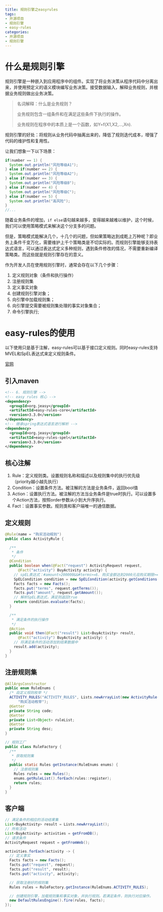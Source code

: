 ```yaml
---
title: 规则引擎之easyrules
tags: 
- 开源项目
- 规则引擎
- easy-rules
categories:
- 开源项目
- 规则引擎
---
```


# 什么是规则引擎

规则引擎是一种嵌入到应用程序中的组件。实现了将业务决策从程序代码中分离出来，并使用预定义的语义模块编写业务决策。接受数据输入，解释业务规则，并根据业务规则做出业务决策。

> 名词解释：什么是业务规则？
>
> 业务规则包含一组条件和在满足这些条件下执行的操作。
>
> 业务规则在程序中的本质上是一个函数，如Y=f(X1,X2,...,Xn).

规则引擎的好处：将规则从业务代码中抽离出来的，降低了规则迭代成本，增强了代码的维护性和复用性。

让我们想象一下以下场景：

```java
if(number == 1) {
  System.out.println("风险等级A1");
} else if(number == 2) {
  System.out.println("风险等级A2");
} else if(number == 3) {
  System.out.println("风险等级B");
} else if(number == 4) {
  System.out.println("风险等级C");
} else if(number == 5) {
  System.out.println("高风险");
}
//...
```

随着业务条件的增加，`if else`语句越来越多，变得越来越难以维护，这个时候，我们可以使用策略模式来解决这个分支多的问题。

但是，策略模式能解决几个，十几个的问题，但如果策略达到成乾上万种呢？即业务上条件千变万化，需要维护上千个策略类是不切实际的。而规则引擎能够支持表达式语言，可以通过表达式定义多种规则，遇到条件修改的情况，不需要重新编译策略类。而这些就是规则引擎存在的意义。

作为开发人员在使用规则引擎时，通常会存在以下几个步骤：

1. 定义规则对象（条件和执行操作）
2. 注册规则集
3. 定义事实对象
4. 创建规则引擎对象；
5. 向引擎中加载规则集；
6. 向引擎提交需要被规则集处理的事实对象集合；
7. 命令引擎执行;



# easy-rules的使用

以下使用只是基于注解，easy-rules可以基于接口定义规则。同时easy-rules支持MVEL和SpEL表达式来定义规则条件。

[官网](https://github.com/j-easy/easy-rules/wiki)

## 引入maven

```xml
<!-- 6. 规则引擎 -->
<!-- easy rules 核心 -->
<dependency>
  <groupId>org.jeasy</groupId>
  <artifactId>easy-rules-core</artifactId>
  <version>3.3.0</version>
</dependency>
<!-- 继承spring表达式语言进行解析 -->
<dependency>
  <groupId>org.jeasy</groupId>
  <artifactId>easy-rules-spel</artifactId>
  <version>3.3.0</version>
</dependency>
```



## 核心注解

1. Rule：定义规则类。设置规则名称和描述以及规则集中的执行优先级（priority越小越先执行）
2. Condition：设置条件方法。被注解的方法是业务条件，返回bool值
3. Action：设置执行方法。被注解的方法当业务条件是true时执行。可以设置多个Action方法，按照order参数从小到大升序执行。
4. Fact：设置事实参数。规则类和客户端唯一的通信数据。

## 定义规则

```java
@Rule(name = "购买活动规则")
public class ActivityRule {

  /**
   * 条件
   */
  @Condition
  public boolean when(@Fact("request") ActivityRequest request,
      @Fact("activity") BuyActivity activity) {
    // spEL表达式：#amount>200000&&#terms>=6. 购买金额达到2000元且购买期限>=6个月
    SpELCondition condition = new SpELCondition(activity.getConditions());
    Facts facts = new Facts();
    facts.put("terms", request.getTerms());
    facts.put("amount", request.getAmount());
    // 解析SpEL表达式，满足则返回true
    return condition.evaluate(facts);
  }

  /**
   * 满足条件的执行操作
   */
  @Action
  public void then(@Fact("result") List<BuyActivity> result,
      @Fact("activity") BuyActivity activity) {
    // 将满足条件的活动添加到结果数据中
    result.add(activity);
  }
}

```



## 注册规则集

```java
@AllArgsConstructor
public enum RuleEnums {
  /* 自定义规则枚举 */
  ACTIVITY_RULES("ACTIVITY_RULES", Lists.newArrayList(new ActivityRule()),
      "购买活动枚举");
  @Getter
  private String code;
  @Getter
  private List<Object> ruleList;
  @Getter
  private String desc;
}

// 规则工厂
public class RuleFactory {
  /**
   * 获取规则集
   */
  public static Rules getInstance(RuleEnums enums) {
    // 注册规则集
    Rules rules = new Rules();
    enums.getRuleList().forEach(rules::register);
    return rules;
  }
}

```



## 客户端

```java
// 满足条件的相应的活动结果集
List<BuyActivity> result = Lists.newArrayList();
// 所有活动
List<BuyActivity> activities = getFromDB();
// 请求条件
ActivityRequest request = getFromWeb();

activities.forEach(activity -> {
  // 定义事实
  Facts facts = new Facts();
  facts.put("request", request);
  facts.put("result", result);
  facts.put("activity", activity);

  // 获取注册好的规则集
  Rules rules = RuleFactory.getInstance(RuleEnums.ACTIVITY_RULES);

  // 创建规则引擎，加载规则集和事实对象，并执行规则。若满足条件，则执行对应操作。
  new DefaultRulesEngine().fire(rules, facts);
});
```

